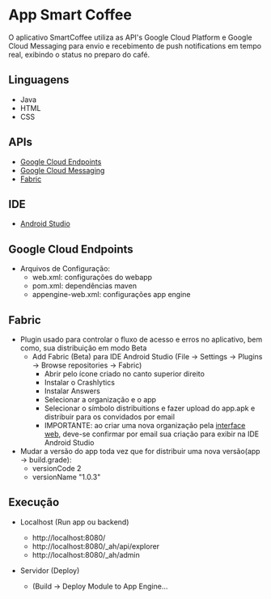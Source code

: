App Smart Coffee
==================

O aplicativo SmartCoffee utiliza as API's Google Cloud Platform e Google Cloud Messaging para envio e recebimento de push notifications em tempo real, exibindo o status no preparo do café.

## Linguagens
- Java
- HTML
- CSS

## APIs
- [Google Cloud Endpoints][1]
- [Google Cloud Messaging][2]
- [Fabric][3]

## IDE
- [Android Studio][4]

## Google Cloud Endpoints
- Arquivos de Configuração:
    - web.xml: configurações do webapp
    - pom.xml: dependências maven
    - appengine-web.xml: configurações app engine

## Fabric
- Plugin usado para controlar o fluxo de acesso e erros no aplicativo, bem como, sua distribuição em modo Beta
	- Add Fabric (Beta) para IDE Android Studio	(File -> Settings -> Plugins -> Browse repositories -> Fabric)
		- Abrir pelo ícone criado no canto superior direito
		- Instalar o Crashlytics
		- Instalar Answers
		- Selecionar a organização e o app
		- Selecionar o símbolo distribuitions e fazer upload do app.apk e distribuir para os convidados por email
		- IMPORTANTE: ao criar uma nova organização pela [interface web][3], deve-se confirmar por email sua criação para exibir na IDE Android Studio
- Mudar a versão do app toda vez que for distribuir uma nova versão(app -> build.grade):
	- versionCode 2
    - versionName "1.0.3"

## Execução
- Localhost (Run app ou backend)
	- http://localhost:8080/
    - http://localhost:8080/_ah/api/explorer
    - http://localhost:8080/_ah/admin

- Servidor (Deploy)
	- (Build -> Deploy Module to App Engine...

[1]: https://cloud.google.com/appengine/docs/java/endpoints/
[2]: https://developers.google.com/cloud-messaging/android/start
[3]: https://fabric.io/
[4]: https://developer.android.com/studio/index.html
